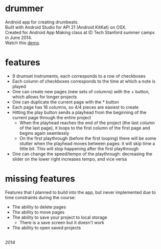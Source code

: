 # drummer  
Android app for creating drumbeats.  
Built with Android Studio for API 21 (Android KitKat) on OSX.  
Created for Android App Making class at ID Tech Stanford summer camps in June 2014.  
Watch this [demo](https://www.youtube.com/watch?v=3RtFNokTpac).  

# features  
 - 9 drumset instruments, each corresponds to a row of checkboxes
 - Each column of checkboxes corresponds to the time at which a note is played
 - One can create new pages (new sets of columns) with the + button, which allows for longer projects
 - One can duplicate the current page with the * button
 - Each page has 16 columns, so 4/4 pieces are easiest to create
 - Hitting the play button sends a playhead from the beginning of the current page through the entire project
    - When the playhead reaches the end of the project (the last column of the last page), it loops to the first column of the first page and begins again seamlessly
    - On the first playthrough (before the first looping) there will be some stutter when the playhead moves between pages: it will skip time a little bit. This will stop happening after the first playthrough
 - One can change the speed/tempo of the playthrough: decreasing the slider on the lower right increases tempo, and vice versa

# missing features  
Features that I planned to build into the app, but never implemented due to time constraints during the course:  
 - The ability to delete pages
 - The ability to move pages
 - The ability to save your project to local storage
    - There is a save screen but it doesn't work
 - The ability to open saved projects


&nbsp;  
*2014*
